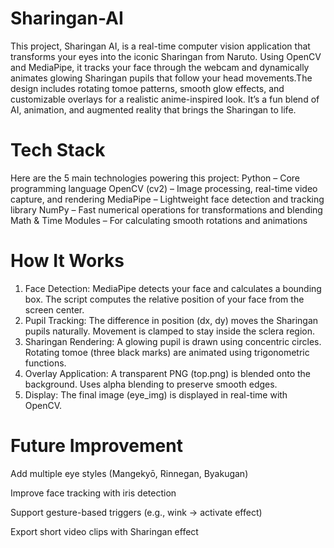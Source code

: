 # Sharingan-AI
This project, Sharingan AI, is a real-time computer vision application that transforms your eyes into the iconic Sharingan from Naruto. Using OpenCV and MediaPipe, it tracks your face through the webcam and dynamically animates glowing Sharingan pupils that follow your head movements.The design includes rotating tomoe patterns, smooth glow effects, and customizable overlays for a realistic anime-inspired look. It’s a fun blend of AI, animation, and augmented reality that brings the Sharingan to life.

# Tech Stack
Here are the 5 main technologies powering this project:
Python – Core programming language
OpenCV (cv2) – Image processing, real-time video capture, and rendering
MediaPipe – Lightweight face detection and tracking library
NumPy – Fast numerical operations for transformations and blending
Math & Time Modules – For calculating smooth rotations and animations

# How It Works
1. Face Detection:
MediaPipe detects your face and calculates a bounding box.
The script computes the relative position of your face from the screen center.
2. Pupil Tracking:
The difference in position (dx, dy) moves the Sharingan pupils naturally.
Movement is clamped to stay inside the sclera region.
3. Sharingan Rendering:
A glowing pupil is drawn using concentric circles.
Rotating tomoe (three black marks) are animated using trigonometric functions.
4. Overlay Application:
A transparent PNG (top.png) is blended onto the background.
Uses alpha blending to preserve smooth edges.
5. Display:
The final image (eye_img) is displayed in real-time with OpenCV.

# Future Improvement
Add multiple eye styles (Mangekyō, Rinnegan, Byakugan)

Improve face tracking with iris detection

Support gesture-based triggers (e.g., wink → activate effect)

Export short video clips with Sharingan effect
